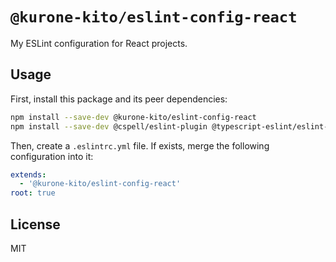 # `@kurone-kito/eslint-config-react`

My ESLint configuration for React projects.

## Usage

First, install this package and its peer dependencies:

```sh
npm install --save-dev @kurone-kito/eslint-config-react
npm install --save-dev @cspell/eslint-plugin @typescript-eslint/eslint-plugin @typescript-eslint/parser eslint eslint-config-airbnb-typescript eslint-config-prettier eslint-formatter-codeframe eslint-import-resolver-node eslint-import-resolver-typescript eslint-plugin-editorconfig eslint-plugin-import eslint-plugin-jsdoc eslint-plugin-json eslint-plugin-lodash eslint-plugin-markdown eslint-plugin-react eslint-plugin-react-hooks eslint-plugin-storybook eslint-plugin-yaml
```

Then, create a `.eslintrc.yml` file. If exists, merge the following configuration into it:

```yaml
extends:
  - '@kurone-kito/eslint-config-react'
root: true
```

## License

MIT
